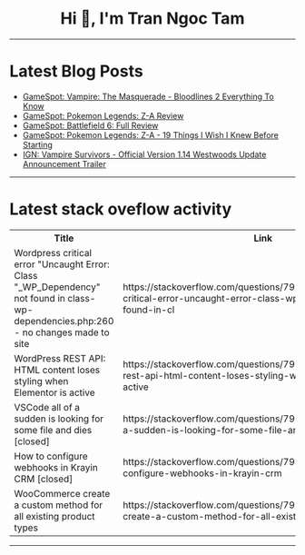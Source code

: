 <h1 align="center">Hi 👋, I'm Tran Ngoc Tam</h1>

---

# Latest Blog Posts 
<!-- BLOG-POST-LIST:START -->
- [GameSpot: Vampire: The Masquerade - Bloodlines 2 Everything To Know](https://dev.to/gg_news/gamespot-vampire-the-masquerade-bloodlines-2-everything-to-know-355e)
- [GameSpot: Pokemon Legends: Z-A Review](https://dev.to/gg_news/gamespot-pokemon-legends-z-a-review-51hi)
- [GameSpot: Battlefield 6: Full Review](https://dev.to/gg_news/gamespot-battlefield-6-full-review-27i9)
- [GameSpot: Pokemon Legends: Z-A - 19 Things I Wish I Knew Before Starting](https://dev.to/gg_news/gamespot-pokemon-legends-z-a-19-things-i-wish-i-knew-before-starting-3o60)
- [IGN: Vampire Survivors - Official Version 1.14 Westwoods Update Announcement Trailer](https://dev.to/gg_news/ign-vampire-survivors-official-version-114-westwoods-update-announcement-trailer-5478)
<!-- BLOG-POST-LIST:END -->

---

# Latest stack oveflow activity
<table>
  <tr><th>Title</th><th>Link</th></tr>
  <!-- STACKOVERFLOW:START --><tr><td>Wordpress critical error &quot;Uncaught Error: Class &quot;_WP_Dependency&quot; not found in class-wp-dependencies.php:260 - no changes made to site</td><td>https://stackoverflow.com/questions/79793700/wordpress-critical-error-uncaught-error-class-wp-dependency-not-found-in-cl</td></tr><tr><td>WordPress REST API: HTML content loses styling when Elementor is active</td><td>https://stackoverflow.com/questions/79793652/wordpress-rest-api-html-content-loses-styling-when-elementor-is-active</td></tr><tr><td>VSCode all of a sudden is looking for some file and dies [closed]</td><td>https://stackoverflow.com/questions/79793444/vscode-all-of-a-sudden-is-looking-for-some-file-and-dies</td></tr><tr><td>How to configure webhooks in Krayin CRM [closed]</td><td>https://stackoverflow.com/questions/79793308/how-to-configure-webhooks-in-krayin-crm</td></tr><tr><td>WooCommerce create a custom method for all existing product types</td><td>https://stackoverflow.com/questions/79793305/woocommerce-create-a-custom-method-for-all-existing-product-types</td></tr><!-- STACKOVERFLOW:END -->
</table>

---


